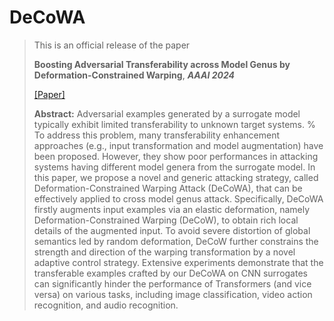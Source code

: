 # DeCoWA



> This is an official release of the paper  
> 
> **Boosting Adversarial Transferability across Model Genus by Deformation-Constrained Warping**, ***AAAI 2024***
> 
> [[Paper]]([https://arxiv.org/submit/5392854/view](https://arxiv.org/abs/2402.03951))
>
> __Abstract:__ Adversarial examples generated by a surrogate model typically exhibit limited transferability to unknown target systems.
%
To address this problem, many transferability enhancement approaches (e.g., input transformation and model augmentation) have been proposed. However, they show poor performances in attacking systems having different model genera from the surrogate model. In this paper, we propose a novel and generic attacking strategy, called Deformation-Constrained Warping Attack (DeCoWA), that can be effectively applied to cross model genus attack.
Specifically, DeCoWA firstly augments input examples via an elastic deformation, namely Deformation-Constrained Warping (DeCoW), to obtain rich local details of the augmented input.
To avoid severe distortion of global semantics led by random deformation, DeCoW further constrains the strength and direction of the warping transformation by a novel adaptive control strategy.
Extensive experiments demonstrate that the transferable examples crafted by our DeCoWA on CNN surrogates can significantly hinder the performance of Transformers (and vice versa) on various tasks, including image classification, video action recognition, and audio recognition.
